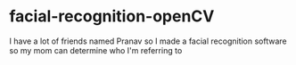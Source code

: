 # facial-recognition-openCV

I have a lot of friends named Pranav so I made a facial recognition software so my mom can determine who I'm referring to 
